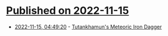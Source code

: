 # [Published on 2022-11-15](index.md)

* [2022-11-15, 04:49:20](https://news.ycombinator.com/item?id=33605426) - [Tutankhamun's Meteoric Iron Dagger](https://en.wikipedia.org/wiki/Tutankhamun%27s_meteoric_iron_dagger)
